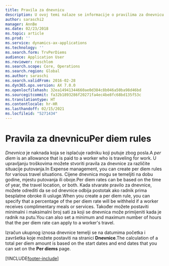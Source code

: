 ```yaml
---
title: Pravila za dnevnicu
description: U ovoj temi nalaze se informacije o pravilima za dnevnicu.
author: saraschi2
manager: AnnBe
ms.date: 02/23/2018
ms.topic: article
ms.prod: ''
ms.service: dynamics-ax-applications
ms.technology: ''
ms.search.form: TrvPerDiems
audience: Application User
ms.reviewer: roschlom
ms.search.scope: Core, Operations
ms.search.region: Global
ms.author: saraschi
ms.search.validFrom: 2016-02-28
ms.dyn365.ops.version: AX 7.0.0
ms.openlocfilehash: 32ea14941344660ae0d384c8b046a50ba98d46bd
ms.sourcegitcommit: fa32b1893286f20271fa4ec4be8fc68bd135f53c
ms.translationtype: HT
ms.contentlocale: hr-HR
ms.lasthandoff: 02/15/2021
ms.locfileid: "5271434"
---
```

# <a name="per-diem-rules"></a><span data-ttu-id="0c572-103">Pravila za dnevnicu</span><span class="sxs-lookup"><span data-stu-id="0c572-103">Per diem rules</span></span>

<span data-ttu-id="0c572-104">*Dnevnica* je naknada koja se isplaćuje radniku koji putuje zbog posla.</span><span class="sxs-lookup"><span data-stu-id="0c572-104">A *per diem* is an allowance that is paid to a worker who is traveling for work.</span></span> <span data-ttu-id="0c572-105">U upravljanju troškovima možete stvoriti pravila za dnevnice za različite situacije putovanja.</span><span class="sxs-lookup"><span data-stu-id="0c572-105">In Expense management, you can create per diem rules for various travel situations.</span></span> <span data-ttu-id="0c572-106">Cijene dnevnica mogu se temeljiti na dobu godine, mjestu putovanja ili oboje.</span><span class="sxs-lookup"><span data-stu-id="0c572-106">Per diem rates can be based on the time of year, the travel location, or both.</span></span> <span data-ttu-id="0c572-107">Kada stvarate pravilo za dnevnice, možete odrediti da se od dnevnice odbija postotak ako radnik prima besplatne obroke ili usluge.</span><span class="sxs-lookup"><span data-stu-id="0c572-107">When you create a per diem rule, you can specify that a percentage of the per diem rate will be withheld if a worker receives complimentary meals or services.</span></span> <span data-ttu-id="0c572-108">Također možete postaviti minimalni i maksimalni broj sati za koji se dnevnica može primijeniti kada je radnik na putu.</span><span class="sxs-lookup"><span data-stu-id="0c572-108">You can also set a minimum and maximum number of hours that the per diem rate can apply to a worker's travel.</span></span>

<span data-ttu-id="0c572-109">Izračun ukupnog iznosa dnevnice temelji se na datumima početka i završetka koje možete postaviti na stranici **Dnevnice**.</span><span class="sxs-lookup"><span data-stu-id="0c572-109">The calculation of a total per diem amount is based on the start dates and end dates that you can set on the **Per diems** page.</span></span>


[!INCLUDE[footer-include](../includes/footer-banner.md)]